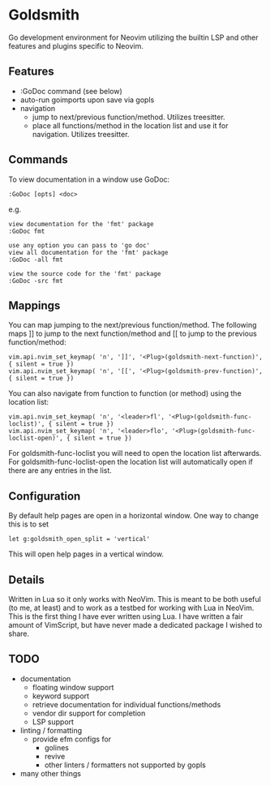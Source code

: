 # Goldsmith

Go development environment for Neovim utilizing the builtin LSP and other features and plugins specific to Neovim.

## Features
* :GoDoc command (see below)
* auto-run goimports upon save via gopls
* navigation
    * jump to next/previous function/method. Utilizes treesitter.
    * place all functions/method in the location list and use it for navigation. Utilizes treesitter.

## Commands
To view documentation in a window use GoDoc:
```
:GoDoc [opts] <doc> 
```
e.g. 
```
view documentation for the 'fmt' package
:GoDoc fmt

use any option you can pass to 'go doc'
view all documentation for the 'fmt' package
:GoDoc -all fmt

view the source code for the 'fmt' package
:GoDoc -src fmt
```

## Mappings
You can map jumping to the next/previous function/method. The following maps ]] to jump to the
next function/method and [[ to jump to the previous function/method:
```
vim.api.nvim_set_keymap( 'n', ']]', '<Plug>(goldsmith-next-function)', { silent = true })
vim.api.nvim_set_keymap( 'n', '[[', '<Plug>(goldsmith-prev-function)', { silent = true })
```
You can also navigate from function to function (or method) using the location list:
```
vim.api.nvim_set_keymap( 'n', '<leader>fl', '<Plug>(goldsmith-func-loclist)', { silent = true })
vim.api.nvim_set_keymap( 'n', '<leader>flo', '<Plug>(goldsmith-func-loclist-open)', { silent = true })
```
For goldsmith-func-loclist you will need to open the location list afterwards.  For goldsmith-func-loclist-open
the location list will automatically open if there are any entries in the list.

## Configuration
By default help pages are open in a horizontal window. One way to change this is to set
```
let g:goldsmith_open_split = 'vertical'
```
This will open help pages in a vertical window.

## Details
Written in Lua so it only works with NeoVim. This is meant to be both useful (to me, at least) and to work as a testbed
for working with Lua in NeoVim. This is the first thing I have ever written using Lua. I have written a fair amount of
VimScript, but have never made a dedicated package I wished to share.

## TODO
* documentation
    * floating window support
    * keyword support
    * retrieve documentation for individual functions/methods
    * vendor dir support for completion
    * LSP support
* linting / formatting
    * provide efm configs for
        * golines
        * revive
        * other linters / formatters not supported by gopls
* many other things

